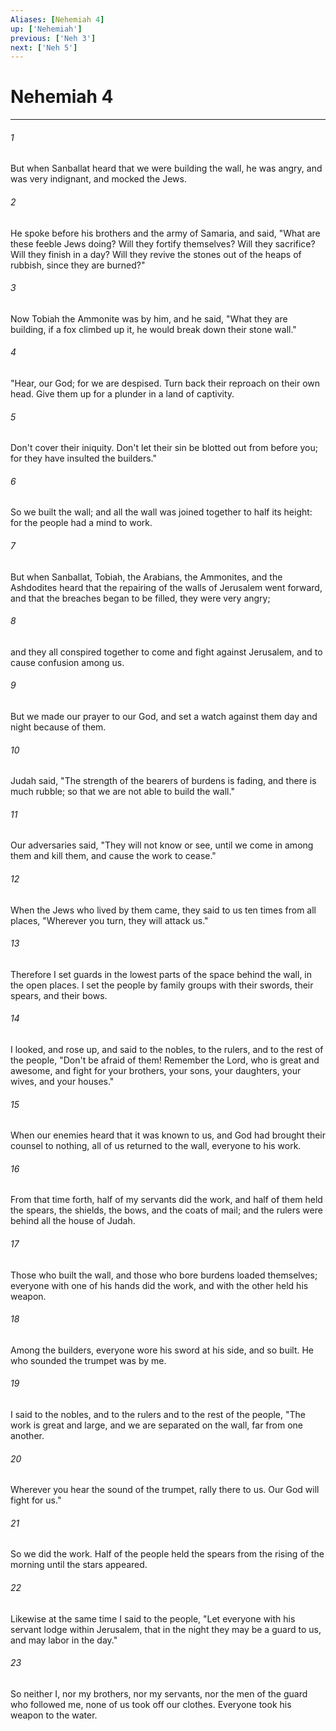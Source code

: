```yaml
---
Aliases: [Nehemiah 4]
up: ['Nehemiah']
previous: ['Neh 3']
next: ['Neh 5']
---
```

# Nehemiah 4
***





###### 1 

But when Sanballat heard that we were building the wall, he was angry, and was very indignant, and mocked the Jews. 



###### 2 

He spoke before his brothers and the army of Samaria, and said, "What are these feeble Jews doing? Will they fortify themselves? Will they sacrifice? Will they finish in a day? Will they revive the stones out of the heaps of rubbish, since they are burned?" 



###### 3 

Now Tobiah the Ammonite was by him, and he said, "What they are building, if a fox climbed up it, he would break down their stone wall." 



###### 4 

"Hear, our God; for we are despised. Turn back their reproach on their own head. Give them up for a plunder in a land of captivity. 



###### 5 

Don't cover their iniquity. Don't let their sin be blotted out from before you; for they have insulted the builders." 



###### 6 

So we built the wall; and all the wall was joined together to half its height: for the people had a mind to work. 



###### 7 

But when Sanballat, Tobiah, the Arabians, the Ammonites, and the Ashdodites heard that the repairing of the walls of Jerusalem went forward, and that the breaches began to be filled, they were very angry; 



###### 8 

and they all conspired together to come and fight against Jerusalem, and to cause confusion among us. 



###### 9 

But we made our prayer to our God, and set a watch against them day and night because of them. 



###### 10 

Judah said, "The strength of the bearers of burdens is fading, and there is much rubble; so that we are not able to build the wall." 



###### 11 

Our adversaries said, "They will not know or see, until we come in among them and kill them, and cause the work to cease." 



###### 12 

When the Jews who lived by them came, they said to us ten times from all places, "Wherever you turn, they will attack us." 



###### 13 

Therefore I set guards in the lowest parts of the space behind the wall, in the open places. I set the people by family groups with their swords, their spears, and their bows. 



###### 14 

I looked, and rose up, and said to the nobles, to the rulers, and to the rest of the people, "Don't be afraid of them! Remember the Lord, who is great and awesome, and fight for your brothers, your sons, your daughters, your wives, and your houses." 



###### 15 

When our enemies heard that it was known to us, and God had brought their counsel to nothing, all of us returned to the wall, everyone to his work. 



###### 16 

From that time forth, half of my servants did the work, and half of them held the spears, the shields, the bows, and the coats of mail; and the rulers were behind all the house of Judah. 



###### 17 

Those who built the wall, and those who bore burdens loaded themselves; everyone with one of his hands did the work, and with the other held his weapon. 



###### 18 

Among the builders, everyone wore his sword at his side, and so built. He who sounded the trumpet was by me. 



###### 19 

I said to the nobles, and to the rulers and to the rest of the people, "The work is great and large, and we are separated on the wall, far from one another. 



###### 20 

Wherever you hear the sound of the trumpet, rally there to us. Our God will fight for us." 



###### 21 

So we did the work. Half of the people held the spears from the rising of the morning until the stars appeared. 



###### 22 

Likewise at the same time I said to the people, "Let everyone with his servant lodge within Jerusalem, that in the night they may be a guard to us, and may labor in the day." 



###### 23 

So neither I, nor my brothers, nor my servants, nor the men of the guard who followed me, none of us took off our clothes. Everyone took his weapon to the water.
